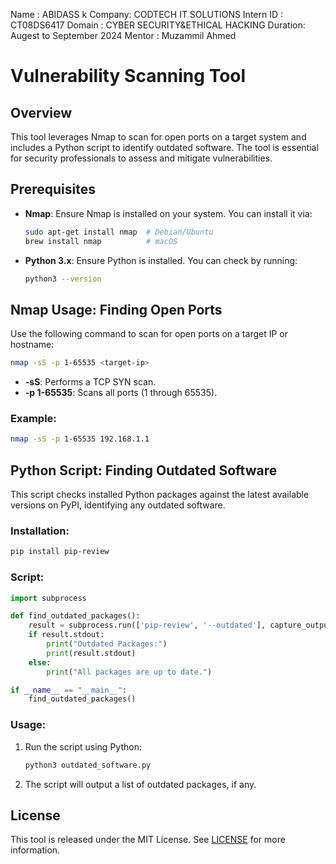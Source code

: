 

Name : ABIDASS k
Company: CODTECH IT SOLUTIONS
Intern ID : CT08DS6417
Domain : CYBER SECURITY&ETHICAL HACKING
Duration: Augest to September 2024
Mentor : Muzammil Ahmed
# Vulnerability Scanning Tool

## Overview
This tool leverages Nmap to scan for open ports on a target system and includes a Python script to identify outdated software. The tool is essential for security professionals to assess and mitigate vulnerabilities.

## Prerequisites
- **Nmap**: Ensure Nmap is installed on your system. You can install it via:
  ```bash
  sudo apt-get install nmap  # Debian/Ubuntu
  brew install nmap          # macOS
  ```
- **Python 3.x**: Ensure Python is installed. You can check by running:
  ```bash
  python3 --version
  ```

## Nmap Usage: Finding Open Ports

Use the following command to scan for open ports on a target IP or hostname:

```bash
nmap -sS -p 1-65535 <target-ip>
```

- **-sS**: Performs a TCP SYN scan.
- **-p 1-65535**: Scans all ports (1 through 65535).

### Example:
```bash
nmap -sS -p 1-65535 192.168.1.1
```
 


## Python Script: Finding Outdated Software

This script checks installed Python packages against the latest available versions on PyPI, identifying any outdated software.

### Installation:
```bash
pip install pip-review
```

### Script:
```python
import subprocess

def find_outdated_packages():
    result = subprocess.run(['pip-review', '--outdated'], capture_output=True, text=True)
    if result.stdout:
        print("Outdated Packages:")
        print(result.stdout)
    else:
        print("All packages are up to date.")

if __name__ == "__main__":
    find_outdated_packages()
```

### Usage:
1. Run the script using Python:
   ```bash
   python3 outdated_software.py
   ```
2. The script will output a list of outdated packages, if any.
 


## License
This tool is released under the MIT License. See [LICENSE](LICENSE) for more information.

